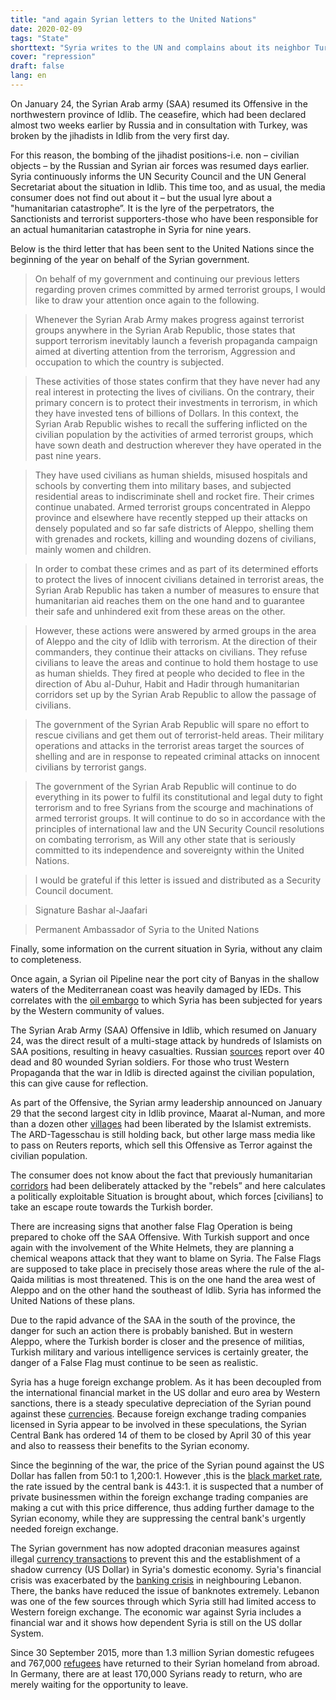 ```yaml
---
title: "and again Syrian letters to the United Nations"
date: 2020-02-09
tags: "State"
shorttext: "Syria writes to the UN and complains about its neighbor Turkey. Why is it not widely reported, or does it play again to the minions in the West?"
cover: "repression"
draft: false
lang: en
---
```


On January 24, the Syrian Arab army (SAA) resumed its Offensive in the northwestern province of Idlib. The ceasefire, which had been declared almost two weeks earlier by Russia and in consultation with Turkey, was broken by the jihadists in Idlib from the very first day.

For this reason, the bombing of the jihadist positions-i.e. non – civilian objects – by the Russian and Syrian air forces was resumed days earlier. Syria continuously informs the UN Security Council and the UN General Secretariat about the situation in Idlib. This time too, and as usual, the media consumer does not find out about it – but the usual lyre about a "humanitarian catastrophe”. It is the lyre of the perpetrators, the Sanctionists and terrorist supporters-those who have been responsible for an actual humanitarian catastrophe in Syria for nine years.

Below is the third letter that has been sent to the United Nations since the beginning of the year on behalf of the Syrian government.

> On behalf of my government and continuing our previous letters regarding proven crimes committed by armed terrorist groups, I would like to draw your attention once again to the following.

> Whenever the Syrian Arab Army makes progress against terrorist groups anywhere in the Syrian Arab Republic, those states that support terrorism inevitably launch a feverish propaganda campaign aimed at diverting attention from the terrorism, Aggression and occupation to which the country is subjected.

> These activities of those states confirm that they have never had any real interest in protecting the lives of civilians. On the contrary, their primary concern is to protect their investments in terrorism, in which they have invested tens of billions of Dollars. In this context, the Syrian Arab Republic wishes to recall the suffering inflicted on the civilian population by the activities of armed terrorist groups, which have sown death and destruction wherever they have operated in the past nine years.

> They have used civilians as human shields, misused hospitals and schools by converting them into military bases, and subjected residential areas to indiscriminate shell and rocket fire. Their crimes continue unabated. Armed terrorist groups concentrated in Aleppo province and elsewhere have recently stepped up their attacks on densely populated and so far safe districts of Aleppo, shelling them with grenades and rockets, killing and wounding dozens of civilians, mainly women and children.

> In order to combat these crimes and as part of its determined efforts to protect the lives of innocent civilians detained in terrorist areas, the Syrian Arab Republic has taken a number of measures to ensure that humanitarian aid reaches them on the one hand and to guarantee their safe and unhindered exit from these areas on the other.

> However, these actions were answered by armed groups in the area of Aleppo and the city of Idlib with terrorism. At the direction of their commanders, they continue their attacks on civilians. They refuse civilians to leave the areas and continue to hold them hostage to use as human shields. They fired at people who decided to flee in the direction of Abu al-Duhur, Habit and Hadir through humanitarian corridors set up by the Syrian Arab Republic to allow the passage of civilians.

> The government of the Syrian Arab Republic will spare no effort to rescue civilians and get them out of terrorist-held areas. Their military operations and attacks in the terrorist areas target the sources of shelling and are in response to repeated criminal attacks on innocent civilians by terrorist gangs. 

> The government of the Syrian Arab Republic will continue to do everything in its power to fulfil its constitutional and legal duty to fight terrorism and to free Syrians from the scourge and machinations of armed terrorist groups. It will continue to do so in accordance with the principles of international law and the UN Security Council resolutions on combating terrorism, as Will any other state that is seriously committed to its independence and sovereignty within the United Nations.

> I would be grateful if this letter is issued and distributed as a Security Council document.

> Signature Bashar al-Jaafari

> Permanent Ambassador of Syria to the United Nations

Finally, some information on the current situation in Syria, without any claim to completeness.

Once again, a Syrian oil Pipeline near the port city of Banyas in the shallow waters of the Mediterranean coast was heavily damaged by IEDs. This correlates with the [oil embargo](https://southfront.org/syrias-offshore-oil-pipeline-came-under-attack-amid-fierce-clashes-in-idlib/ "SYRIA’S OFFSHORE OIL PIPELINE CAME UNDER ATTACK AMID FIERCE CLASHES IN IDLIB") to which Syria has been subjected for years by the Western community of values.

The Syrian Arab Army (SAA) Offensive in Idlib, which resumed on January 24, was the direct result of a multi-stage attack by hundreds of Islamists on SAA positions, resulting in heavy casualties.  Russian [sources](https://southfront.org/dozens-of-syrian-army-troops-reportedly-killed-wounded-in-idlib-whats-going-on/ "SYRIAN ARMY REPORTEDLY SUFFERS HUGE CASUALTIES IN IDLIB. WHAT’S GOING ON?") report over 40 dead and 80 wounded Syrian soldiers. For those who trust Western Propaganda that the war in Idlib is directed against the civilian population, this can give cause for reflection.

As part of the Offensive, the Syrian army leadership announced on January 29 that the second largest city in Idlib province, Maarat al-Numan, and more than a dozen other [villages](https://www.sana.sy/en/?p=183697 "Army liberates Ma’aret al-Nu’aman city, 28 villages and towns in Idleb southern countryside, Army Command says") had been liberated by the Islamist extremists.  The ARD-Tagesschau is still holding back, but other large mass media like to pass on Reuters reports, which sell this Offensive as Terror against the civilian population.

The consumer does not know about the fact that previously humanitarian [corridors](https://www.sana.sy/en/?p=183029 "Terrorists continue preventing civilians from leaving through corridors in Idleb and Aleppo countryside for 8th day") had been deliberately attacked by the "rebels” and here calculates a politically exploitable Situation is brought about, which forces [civilians] to take an escape route towards the Turkish border.

There are increasing signs that another false Flag Operation is being prepared to choke off the SAA Offensive. With Turkish support and once again with the involvement of the White Helmets, they are planning a chemical weapons attack that they want to blame on Syria. The False Flags are supposed to take place in precisely those areas where the rule of the al-Qaida militias is most threatened. This is on the one hand the area west of Aleppo and on the other hand the southeast of Idlib. Syria has informed the United Nations of these plans.

Due to the rapid advance of the SAA in the south of the province, the danger for such an action there is probably banished. But in western Aleppo, where the Turkish border is closer and the presence of militias, Turkish military and various intelligence services is certainly greater, the danger of a False Flag must continue to be seen as realistic.

Syria has a huge foreign exchange problem. As it has been decoupled from the international financial market in the US dollar and euro area by Western sanctions, there is a steady speculative depreciation of the Syrian pound against these [currencies](https://www.sana.sy/en/?p=183539 "Foreign Ministry: Terrorists working to fabricate chemical attack with support of Turkey"). Because foreign exchange trading companies licensed in Syria appear to be involved in these speculations, the Syrian Central Bank has ordered 14 of them to be closed by April 30 of this year and also to reassess their benefits to the Syrian economy. 

Since the beginning of the war, the price of the Syrian pound against the US Dollar has fallen from 50:1 to 1,200:1. However ,this is the [black market rate](https://www.sana.sy/en/?p=183108 "CBS shuts down a number of currency exchange companies"), the rate issued by the central bank is 443:1. it is suspected that a number of private businessmen within the foreign exchange trading companies are making a cut with this price difference, thus adding further damage to the Syrian economy, while they are suppressing the central bank's urgently needed foreign exchange.

The Syrian government has now adopted draconian measures against illegal [currency transactions](https://sana.sy/en/?p=182908 "Presidential decree forbids the use of anything other than SP as payment means") to prevent this and the establishment of a shadow currency (US Dollar) in Syria's domestic economy. Syria's financial crisis was exacerbated by the [banking crisis](https://www.sana.sy/en/?p=183024 "Individuals arrested for unlicensed currency exchange and money transfer") in neighbouring Lebanon. There, the banks have reduced the issue of banknotes extremely. Lebanon was one of the few sources through which Syria still had limited access to Western foreign exchange. The economic war against Syria includes a financial war and it shows how dependent Syria is still on the US dollar System.

Since 30 September 2015, more than 1.3 million Syrian domestic refugees and 767,000 [refugees](http://syria.mil.ru/peacemaking_en/info/news/more.htm?id=12273058@egNews "Bulletin of the Centre for Reconciliation of Opposing Sides and Refugee Migration Monitoring in Syrian Arab Republic") have returned to their Syrian homeland from abroad. In Germany, there are at least 170,000 Syrians ready to return, who are merely waiting for the opportunity to leave.
